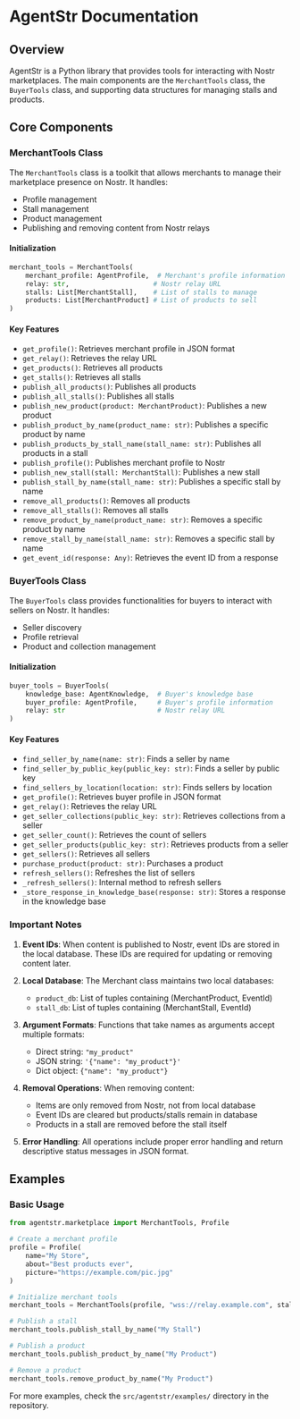 # AgentStr Documentation

## Overview
AgentStr is a Python library that provides tools for interacting with Nostr marketplaces. The main components are the `MerchantTools` class, the `BuyerTools` class, and supporting data structures for managing stalls and products.

## Core Components

### MerchantTools Class
The `MerchantTools` class is a toolkit that allows merchants to manage their marketplace presence on Nostr. It handles:
- Profile management
- Stall management
- Product management
- Publishing and removing content from Nostr relays

#### Initialization
```python
merchant_tools = MerchantTools(
    merchant_profile: AgentProfile,  # Merchant's profile information
    relay: str,                     # Nostr relay URL
    stalls: List[MerchantStall],    # List of stalls to manage
    products: List[MerchantProduct] # List of products to sell
)
```

#### Key Features

- `get_profile()`: Retrieves merchant profile in JSON format
- `get_relay()`: Retrieves the relay URL
- `get_products()`: Retrieves all products
- `get_stalls()`: Retrieves all stalls
- `publish_all_products()`: Publishes all products
- `publish_all_stalls()`: Publishes all stalls
- `publish_new_product(product: MerchantProduct)`: Publishes a new product
- `publish_product_by_name(product_name: str)`: Publishes a specific product by name
- `publish_products_by_stall_name(stall_name: str)`: Publishes all products in a stall
- `publish_profile()`: Publishes merchant profile to Nostr
- `publish_new_stall(stall: MerchantStall)`: Publishes a new stall
- `publish_stall_by_name(stall_name: str)`: Publishes a specific stall by name
- `remove_all_products()`: Removes all products
- `remove_all_stalls()`: Removes all stalls
- `remove_product_by_name(product_name: str)`: Removes a specific product by name
- `remove_stall_by_name(stall_name: str)`: Removes a specific stall by name
- `get_event_id(response: Any)`: Retrieves the event ID from a response

### BuyerTools Class
The `BuyerTools` class provides functionalities for buyers to interact with sellers on Nostr. It handles:
- Seller discovery
- Profile retrieval
- Product and collection management

#### Initialization
```python
buyer_tools = BuyerTools(
    knowledge_base: AgentKnowledge,  # Buyer's knowledge base
    buyer_profile: AgentProfile,     # Buyer's profile information
    relay: str                       # Nostr relay URL
)
```

#### Key Features

- `find_seller_by_name(name: str)`: Finds a seller by name
- `find_seller_by_public_key(public_key: str)`: Finds a seller by public key
- `find_sellers_by_location(location: str)`: Finds sellers by location
- `get_profile()`: Retrieves buyer profile in JSON format
- `get_relay()`: Retrieves the relay URL
- `get_seller_collections(public_key: str)`: Retrieves collections from a seller
- `get_seller_count()`: Retrieves the count of sellers
- `get_seller_products(public_key: str)`: Retrieves products from a seller
- `get_sellers()`: Retrieves all sellers
- `purchase_product(product: str)`: Purchases a product
- `refresh_sellers()`: Refreshes the list of sellers
- `_refresh_sellers()`: Internal method to refresh sellers
- `_store_response_in_knowledge_base(response: str)`: Stores a response in the knowledge base

### Important Notes

1. **Event IDs**: When content is published to Nostr, event IDs are stored in the local database. These IDs are required for updating or removing content later.

2. **Local Database**: The Merchant class maintains two local databases:
   - `product_db`: List of tuples containing (MerchantProduct, EventId)
   - `stall_db`: List of tuples containing (MerchantStall, EventId)

3. **Argument Formats**: Functions that take names as arguments accept multiple formats:
   - Direct string: `"my_product"`
   - JSON string: `'{"name": "my_product"}'`
   - Dict object: `{"name": "my_product"}`

4. **Removal Operations**: When removing content:
   - Items are only removed from Nostr, not from local database
   - Event IDs are cleared but products/stalls remain in database
   - Products in a stall are removed before the stall itself

5. **Error Handling**: All operations include proper error handling and return descriptive status messages in JSON format.

## Examples

### Basic Usage
```python
from agentstr.marketplace import MerchantTools, Profile

# Create a merchant profile
profile = Profile(
    name="My Store",
    about="Best products ever",
    picture="https://example.com/pic.jpg"
)

# Initialize merchant tools
merchant_tools = MerchantTools(profile, "wss://relay.example.com", stalls, products)

# Publish a stall
merchant_tools.publish_stall_by_name("My Stall")

# Publish a product
merchant_tools.publish_product_by_name("My Product")

# Remove a product
merchant_tools.remove_product_by_name("My Product")
```

For more examples, check the `src/agentstr/examples/` directory in the repository.
